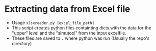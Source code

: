# Extracting data from Excel file

- Usage `xlsxreader.py [excel_file_path]`
- This script creates python files containting dicts with the data for the "upper" level and the "simutool" from the input excelfile.
- These files are saved to `.` where python was run (Usually the repo's directory)
